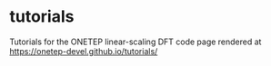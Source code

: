# tutorials
Tutorials for the ONETEP linear-scaling DFT code
page rendered at https://onetep-devel.github.io/tutorials/

